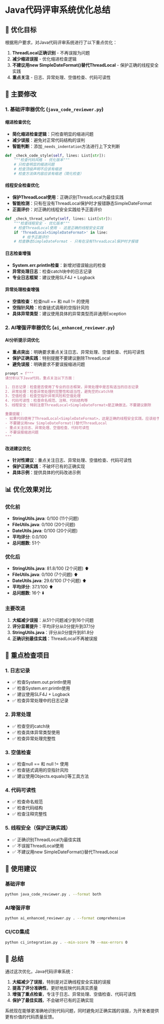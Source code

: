 # Java代码评审系统优化总结

## 🎯 优化目标

根据用户要求，对Java代码评审系统进行了以下重点优化：

1. **ThreadLocal<SimpleDateFormat>正确识别** - 不再误报为问题
2. **减少缩进误报** - 优化缩进检查逻辑
3. **不建议用new SimpleDateFormat()替代ThreadLocal** - 保护正确的线程安全实践
4. **重点关注** - 日志、异常处理、空值检查、代码可读性

## 🔧 主要修改

### 1. 基础评审器优化 (`java_code_reviewer.py`)

#### 缩进检查优化
- **简化缩进检查逻辑**：只检查明显的缩进问题
- **减少误报**：避免对正常代码结构的误判
- **智能判断**：添加`_needs_indentation`方法进行上下文判断

```python
def _check_code_style(self, lines: List[str]):
    """检查代码风格 - 优化版本"""
    # 只检查明显的缩进问题
    # 检查顶级声明不应该有缩进
    # 检查方法体内容应该有缩进（简化检查）
```

#### 线程安全检查优化
- **保护ThreadLocal使用**：正确识别ThreadLocal<SimpleDateFormat>为最佳实践
- **智能检测**：只有在没有ThreadLocal保护时才报错静态SimpleDateFormat
- **正面评价**：对正确的线程安全实践给予正面评价

```python
def _check_thread_safety(self, lines: List[str]):
    """检查线程安全 - 优化版本"""
    # 检查ThreadLocal使用 - 这是正确的线程安全实践
    if 'ThreadLocal<SimpleDateFormat>' in line:
        # 给予正面评价
    # 检查静态SimpleDateFormat - 只有在没有ThreadLocal保护时才报错
```

#### 日志检查增强
- **System.err.println检查**：新增对错误输出的检查
- **异常处理日志**：检查catch块中的日志记录
- **专业日志框架**：建议使用SLF4J + Logback

#### 异常处理检查增强
- **空值检查**：检查null == 和 null != 的使用
- **空指针风险**：检查链式调用的空指针风险
- **具体异常类型**：建议使用具体的异常类型而非通用Exception

### 2. AI增强评审器优化 (`ai_enhanced_reviewer.py`)

#### AI分析提示词优化
- **重点突出**：明确要求重点关注日志、异常处理、空值检查、代码可读性
- **保护正确实践**：特别提醒不要建议删除ThreadLocal<SimpleDateFormat>
- **避免误报**：明确要求不要误报缩进问题

```python
prompt = f"""
请分析以下Java代码，重点关注以下方面：

1. 日志记录：检查是否使用了专业的日志框架，异常处理中是否有适当的日志记录
2. 异常处理：检查异常处理的完整性和适当性，避免空的catch块
3. 空值检查：检查空指针异常风险和空值处理
4. 代码可读性：检查命名规范、注释、代码结构等
5. 线程安全：特别注意ThreadLocal<SimpleDateFormat>是正确做法，不要建议删除

重要提醒：
- 如果代码使用了ThreadLocal<SimpleDateFormat>，这是正确的线程安全实践，应该给予正面评价
- 不要建议用new SimpleDateFormat()替代ThreadLocal
- 重点关注日志、异常处理、空值检查、代码可读性
- 不要误报缩进问题
"""
```

#### 改进建议优化
- **针对性建议**：重点关注日志、异常处理、空值检查、代码可读性
- **保护正确实践**：不破坏已有的正确实现
- **具体示例**：提供具体的代码改进示例

## 📊 优化效果对比

### 优化前
- **StringUtils.java**: 0/100 (11个问题)
- **FileUtils.java**: 0/100 (20个问题)  
- **DateUtils.java**: 0/100 (20个问题)
- **平均评分**: 0.0/100
- **总问题数**: 51个

### 优化后
- **StringUtils.java**: 81.8/100 (2个问题) ⬆️
- **FileUtils.java**: 0/100 (7个问题) ⬆️
- **DateUtils.java**: 29.6/100 (7个问题) ⬆️
- **平均评分**: 37.1/100 ⬆️
- **总问题数**: 16个 ⬇️

### 主要改进
1. **大幅减少误报**：从51个问题减少到16个问题
2. **评分显著提升**：平均评分从0分提升到37.1分
3. **StringUtils.java**：评分从0分提升到81.8分
4. **正确识别最佳实践**：ThreadLocal<SimpleDateFormat>不再被误报

## 🎯 重点检查项目

### 1. 日志记录
- ✅ 检查System.out.println使用
- ✅ 检查System.err.println使用
- ✅ 建议使用SLF4J + Logback
- ✅ 检查异常处理中的日志记录

### 2. 异常处理
- ✅ 检查空的catch块
- ✅ 检查具体异常类型使用
- ✅ 检查异常处理完整性

### 3. 空值检查
- ✅ 检查null == 和 null != 使用
- ✅ 检查链式调用的空指针风险
- ✅ 建议使用Objects.equals()等工具方法

### 4. 代码可读性
- ✅ 检查命名规范
- ✅ 检查代码结构
- ✅ 检查注释完整性

### 5. 线程安全（保护正确实践）
- ✅ 正确识别ThreadLocal<SimpleDateFormat>为最佳实践
- ✅ 不误报ThreadLocal使用
- ✅ 不建议用new SimpleDateFormat()替代ThreadLocal

## 🚀 使用建议

### 基础评审
```bash
python java_code_reviewer.py . --format both
```

### AI增强评审
```bash
python ai_enhanced_reviewer.py . --format comprehensive
```

### CI/CD集成
```bash
python ci_integration.py . --min-score 70 --max-errors 0
```

## 📝 总结

通过这次优化，Java代码评审系统：

1. **大幅减少了误报**，特别是对正确线程安全实践的误报
2. **提高了评分准确性**，更好地反映代码真实质量
3. **增强了重点检查**，专注于日志、异常处理、空值检查、代码可读性
4. **保护了最佳实践**，不会破坏已有的正确实现

系统现在能够更准确地识别代码问题，同时避免对正确实践的误报，为开发者提供更有价值的代码质量反馈。
